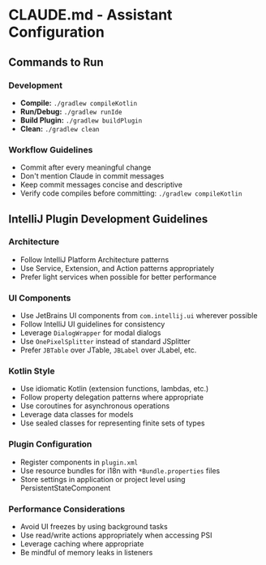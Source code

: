 # CLAUDE.md - Assistant Configuration

## Commands to Run

### Development
- **Compile:** `./gradlew compileKotlin`
- **Run/Debug:** `./gradlew runIde`
- **Build Plugin:** `./gradlew buildPlugin`
- **Clean:** `./gradlew clean`

### Workflow Guidelines
- Commit after every meaningful change
- Don't mention Claude in commit messages
- Keep commit messages concise and descriptive
- Verify code compiles before committing: `./gradlew compileKotlin`

## IntelliJ Plugin Development Guidelines

### Architecture
- Follow IntelliJ Platform Architecture patterns
- Use Service, Extension, and Action patterns appropriately
- Prefer light services when possible for better performance

### UI Components
- Use JetBrains UI components from `com.intellij.ui` wherever possible
- Follow IntelliJ UI guidelines for consistency
- Leverage `DialogWrapper` for modal dialogs
- Use `OnePixelSplitter` instead of standard JSplitter
- Prefer `JBTable` over JTable, `JBLabel` over JLabel, etc.

### Kotlin Style
- Use idiomatic Kotlin (extension functions, lambdas, etc.)
- Follow property delegation patterns where appropriate
- Use coroutines for asynchronous operations 
- Leverage data classes for models
- Use sealed classes for representing finite sets of types

### Plugin Configuration
- Register components in `plugin.xml`
- Use resource bundles for i18n with `*Bundle.properties` files
- Store settings in application or project level using PersistentStateComponent

### Performance Considerations
- Avoid UI freezes by using background tasks
- Use read/write actions appropriately when accessing PSI
- Leverage caching where appropriate
- Be mindful of memory leaks in listeners